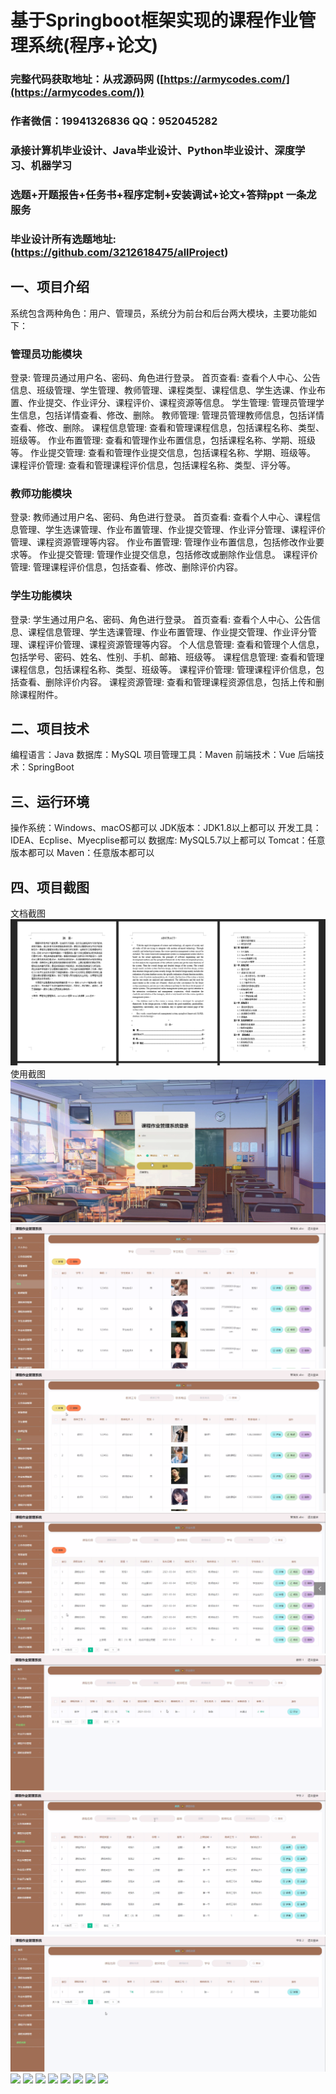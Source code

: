 基于Springboot框架实现的课程作业管理系统(程序+论文)
=
###  完整代码获取地址：从戎源码网 ([https://armycodes.com/](https://armycodes.com/))
###  作者微信：19941326836  QQ：952045282 
###  承接计算机毕业设计、Java毕业设计、Python毕业设计、深度学习、机器学习
###  选题+开题报告+任务书+程序定制+安装调试+论文+答辩ppt 一条龙服务
###  毕业设计所有选题地址:(https://github.com/3212618475/allProject)


一、项目介绍
---
系统包含两种角色：用户、管理员，系统分为前台和后台两大模块，主要功能如下：

### 管理员功能模块
登录: 管理员通过用户名、密码、角色进行登录。
首页查看: 查看个人中心、公告信息、班级管理、学生管理、教师管理、课程类型、课程信息、学生选课、作业布置、作业提交、作业评分、课程评价、课程资源等信息。
学生管理: 管理员管理学生信息，包括详情查看、修改、删除。
教师管理: 管理员管理教师信息，包括详情查看、修改、删除。
课程信息管理: 查看和管理课程信息，包括课程名称、类型、班级等。
作业布置管理: 查看和管理作业布置信息，包括课程名称、学期、班级等。
作业提交管理: 查看和管理作业提交信息，包括课程名称、学期、班级等。
课程评价管理: 查看和管理课程评价信息，包括课程名称、类型、评分等。


### 教师功能模块
登录: 教师通过用户名、密码、角色进行登录。
首页查看: 查看个人中心、课程信息管理、学生选课管理、作业布置管理、作业提交管理、作业评分管理、课程评价管理、课程资源管理等内容。
作业布置管理: 管理作业布置信息，包括修改作业要求等。
作业提交管理: 管理作业提交信息，包括修改或删除作业信息。
课程评价管理: 管理课程评价信息，包括查看、修改、删除评价内容。


### 学生功能模块
登录: 学生通过用户名、密码、角色进行登录。
首页查看: 查看个人中心、公告信息、课程信息管理、学生选课管理、作业布置管理、作业提交管理、作业评分管理、课程评价管理、课程资源管理等内容。
个人信息管理: 查看和管理个人信息，包括学号、密码、姓名、性别、手机、邮箱、班级等。
课程信息管理: 查看和管理课程信息，包括课程名称、类型、班级等。
课程评价管理: 管理课程评价信息，包括查看、删除评价内容。
课程资源管理: 查看和管理课程资源信息，包括上传和删除课程附件。



二、项目技术
---
编程语言：Java
数据库：MySQL
项目管理工具：Maven
前端技术：Vue
后端技术：SpringBoot

三、运行环境
---
操作系统：Windows、macOS都可以
JDK版本：JDK1.8以上都可以
开发工具：IDEA、Ecplise、Myecplise都可以
数据库: MySQL5.7以上都可以
Tomcat：任意版本都可以
Maven：任意版本都可以

四、项目截图
---
文档截图
![](limage/1.png)
使用截图
![](image/1.png)
![](image/2.png)
![](image/3.png)
![](image/4.png)
![](image/5.png)
![](image/6.png)
![](image/7.png)
![](image/8.png)
![](image/9.png)
![](image/10.png)
![](image/11.png)
![](image/12.png)
![](image/13.png)
![](image/14.png)
![](image/15.png)
